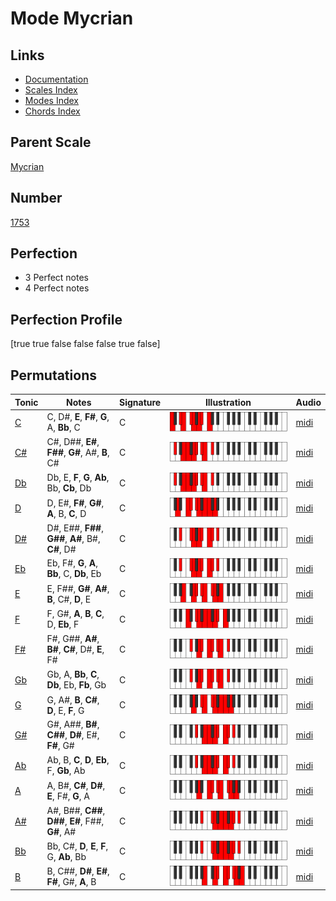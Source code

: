 # Mode Mycrian

## Links

- [Documentation](index.md)
- [Scales Index](Scales.md)
- [Modes Index](Modes.md)
- [Chords Index](Chords.md)

## Parent Scale

[Mycrian](ScaleMycrian.md)

## Number

[1753](https://ianring.com/musictheory/scales/1753)

## Perfection

- 3 Perfect notes
- 4 Perfect notes

## Perfection Profile

[true true false false false true false]

## Permutations

| Tonic | Notes | Signature | Illustration | Audio |
|-------|-------|-----------|--------------|-------|
| [C](ModeCNaturalMycrian.md) | C, D#, **E**, **F#**, **G**, A, **Bb**, C | C | ![CNaturalMycrian](ModeCNaturalMycrian.png) | [midi](https://github.com/edipermadi/music/blob/main/docs/ModeCNaturalMycrian.mid?raw=true) |
| [C#](ModeCSharpMycrian.md) | C#, D##, **E#**, **F##**, **G#**, A#, **B**, C# | C | ![CSharpMycrian](ModeCSharpMycrian.png) | [midi](https://github.com/edipermadi/music/blob/main/docs/ModeCSharpMycrian.mid?raw=true) |
| [Db](ModeDFlatMycrian.md) | Db, E, **F**, **G**, **Ab**, Bb, **Cb**, Db | C | ![DFlatMycrian](ModeDFlatMycrian.png) | [midi](https://github.com/edipermadi/music/blob/main/docs/ModeDFlatMycrian.mid?raw=true) |
| [D](ModeDNaturalMycrian.md) | D, E#, **F#**, **G#**, **A**, B, **C**, D | C | ![DNaturalMycrian](ModeDNaturalMycrian.png) | [midi](https://github.com/edipermadi/music/blob/main/docs/ModeDNaturalMycrian.mid?raw=true) |
| [D#](ModeDSharpMycrian.md) | D#, E##, **F##**, **G##**, **A#**, B#, **C#**, D# | C | ![DSharpMycrian](ModeDSharpMycrian.png) | [midi](https://github.com/edipermadi/music/blob/main/docs/ModeDSharpMycrian.mid?raw=true) |
| [Eb](ModeEFlatMycrian.md) | Eb, F#, **G**, **A**, **Bb**, C, **Db**, Eb | C | ![EFlatMycrian](ModeEFlatMycrian.png) | [midi](https://github.com/edipermadi/music/blob/main/docs/ModeEFlatMycrian.mid?raw=true) |
| [E](ModeENaturalMycrian.md) | E, F##, **G#**, **A#**, **B**, C#, **D**, E | C | ![ENaturalMycrian](ModeENaturalMycrian.png) | [midi](https://github.com/edipermadi/music/blob/main/docs/ModeENaturalMycrian.mid?raw=true) |
| [F](ModeFNaturalMycrian.md) | F, G#, **A**, **B**, **C**, D, **Eb**, F | C | ![FNaturalMycrian](ModeFNaturalMycrian.png) | [midi](https://github.com/edipermadi/music/blob/main/docs/ModeFNaturalMycrian.mid?raw=true) |
| [F#](ModeFSharpMycrian.md) | F#, G##, **A#**, **B#**, **C#**, D#, **E**, F# | C | ![FSharpMycrian](ModeFSharpMycrian.png) | [midi](https://github.com/edipermadi/music/blob/main/docs/ModeFSharpMycrian.mid?raw=true) |
| [Gb](ModeGFlatMycrian.md) | Gb, A, **Bb**, **C**, **Db**, Eb, **Fb**, Gb | C | ![GFlatMycrian](ModeGFlatMycrian.png) | [midi](https://github.com/edipermadi/music/blob/main/docs/ModeGFlatMycrian.mid?raw=true) |
| [G](ModeGNaturalMycrian.md) | G, A#, **B**, **C#**, **D**, E, **F**, G | C | ![GNaturalMycrian](ModeGNaturalMycrian.png) | [midi](https://github.com/edipermadi/music/blob/main/docs/ModeGNaturalMycrian.mid?raw=true) |
| [G#](ModeGSharpMycrian.md) | G#, A##, **B#**, **C##**, **D#**, E#, **F#**, G# | C | ![GSharpMycrian](ModeGSharpMycrian.png) | [midi](https://github.com/edipermadi/music/blob/main/docs/ModeGSharpMycrian.mid?raw=true) |
| [Ab](ModeAFlatMycrian.md) | Ab, B, **C**, **D**, **Eb**, F, **Gb**, Ab | C | ![AFlatMycrian](ModeAFlatMycrian.png) | [midi](https://github.com/edipermadi/music/blob/main/docs/ModeAFlatMycrian.mid?raw=true) |
| [A](ModeANaturalMycrian.md) | A, B#, **C#**, **D#**, **E**, F#, **G**, A | C | ![ANaturalMycrian](ModeANaturalMycrian.png) | [midi](https://github.com/edipermadi/music/blob/main/docs/ModeANaturalMycrian.mid?raw=true) |
| [A#](ModeASharpMycrian.md) | A#, B##, **C##**, **D##**, **E#**, F##, **G#**, A# | C | ![ASharpMycrian](ModeASharpMycrian.png) | [midi](https://github.com/edipermadi/music/blob/main/docs/ModeASharpMycrian.mid?raw=true) |
| [Bb](ModeBFlatMycrian.md) | Bb, C#, **D**, **E**, **F**, G, **Ab**, Bb | C | ![BFlatMycrian](ModeBFlatMycrian.png) | [midi](https://github.com/edipermadi/music/blob/main/docs/ModeBFlatMycrian.mid?raw=true) |
| [B](ModeBNaturalMycrian.md) | B, C##, **D#**, **E#**, **F#**, G#, **A**, B | C | ![BNaturalMycrian](ModeBNaturalMycrian.png) | [midi](https://github.com/edipermadi/music/blob/main/docs/ModeBNaturalMycrian.mid?raw=true) |
